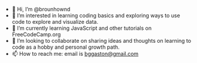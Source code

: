 - 👋 Hi, I’m @brounhownd
- 👀 I’m interested in learning coding basics and exploring ways to use code to explore and visualize data.
- 🌱 I’m currently learning JavaScript and other tutorials on FreeCodeCamp.org
- 💞️ I’m looking to collaborate on sharing ideas and thoughts on learning to code as a hobby and personal growth path.
- 📫 How to reach me: email is bggaston@gmail.com

<!---
brounhownd/brounhownd is a ✨ special ✨ repository because its `README.md` (this file) appears on your GitHub profile.
You can click the Preview link to take a look at your changes.
--->
